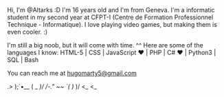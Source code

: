 Hi, I'm @Altarks :D
I'm 16 years old and I'm from Geneva.
I'm a informatic student in my second year at CFPT-I (Centre de Formation Professionnel Technique - Informatique).
I love playing video games, but making them is even cooler. :)

I'm still a big noob, but it will come with time. ^^
Here are some of the languages I know:
HTML-5 | CSS | JavaScript ♥ | PHP | C# ♥ | Python3 | SQL | Bash
<!--- JavaScript and C# are still the best :) ---> 

You can reach me at hugomarty5@gmail.com


 .>   )\;\`▪__
(  _ _)/ /-." ~~
 \`( )_ )/
  <_  <_ 
<!--- Ascii Art by Donovan Bake   Thank you Donovan, your dragon is beautiful --->
